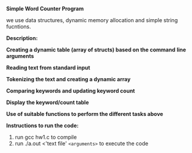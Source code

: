 **Simple Word Counter Program**

we use data structures, dynamic memory allocation and simple string fucntions.

**Description:**

**Creating a dynamic table (array of structs) based on the command** **line  arguments**

**Reading text from standard input**

**Tokenizing the text and creating a dynamic array**

**Comparing keywords and updating keyword count**

**Display the keyword/count table**

**Use of suitable functions to perform the different tasks above**

**Instructions to run the code:**

1. run gcc hw1.c to compile
2. run ./a.out <'text file' `<arguments>` to execute the code
